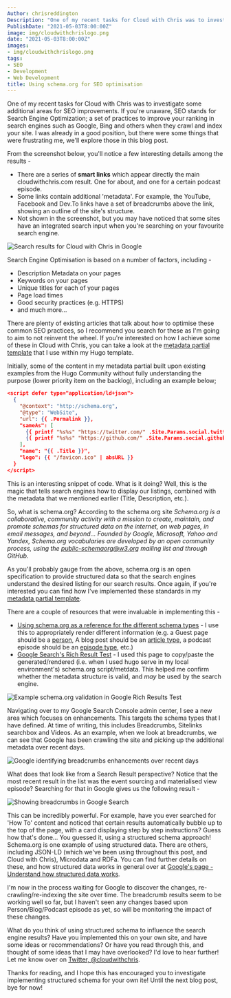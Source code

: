 ```yaml
---
Author: chrisreddington
Description: "One of my recent tasks for Cloud with Chris was to investigate some additional areas for SEO optimisation. If you're unaware, SEO stands for Search Engine Optimization; a set of practices to improve your ranking in search engines such as Google, Bing and others when they crawl and index your site. I was already in a good position, but there were some things that were frustrating me, we'll explore those in this blog post."
PublishDate: "2021-05-03T8:00:00Z"
image: img/cloudwithchrislogo.png
date: "2021-05-03T8:00:00Z"
images:
- img/cloudwithchrislogo.png
tags:
- SEO
- Development
- Web Development
title: Using schema.org for SEO optimisation
---
```

One of my recent tasks for Cloud with Chris was to investigate some additional areas for SEO improvements. If you're unaware, SEO stands for Search Engine Optimization; a set of practices to improve your ranking in search engines such as Google, Bing and others when they crawl and index your site. I was already in a good position, but there were some things that were frustrating me, we'll explore those in this blog post.

From the screenshot below, you'll notice a few interesting details among the results -
* There are a series of **smart links** which appear directly the main cloudwithchris.com result. One for about, and one for a certain podcast episode.
* Some links contain additional 'metadata'. For example, the YouTube, Facebook and Dev.To links have a set of breadcrumbs above the link, showing an outline of the site's structure.
* Not shown in the screenshot, but you may have noticed that some sites have an integrated search input when you're searching on your favourite search engine.

![Search results for Cloud with Chris in Google](/img/blog/using-schema-org-for-seo/google-results.png)

Search Engine Optimisation is based on a number of factors, including -
* Description Metadata on your pages
* Keywords on your pages
* Unique titles for each of your pages
* Page load times
* Good security practices (e.g. HTTPS)
* and much more...

There are plenty of existing articles that talk about how to optimise these common SEO practices, so I recommend you search for these as I'm going to aim to not reinvent the wheel. If you're interested on how I achieve some of these in Cloud with Chris, you can take a look at the [metadata partial template](https://github.com/chrisreddington/cloudwithchris.com/blob/master/themes/cloud-with-chris/layouts/partials/seo/meta.html) that I use within my Hugo template.

Initially, some of the content in my metadata partial built upon existing examples from the Hugo Community without fully understanding the purpose (lower priority item on the backlog), including an example below;

```json
<script defer type="application/ld+json">
  { 
    "@context": "http://schema.org", 
    "@type": "WebSite", 
    "url": {{ .Permalink }}, 
    "sameAs": [
      {{ printf "%s%s" "https://twitter.com/" .Site.Params.social.twitter | htmlUnescape |  safeHTML }}, 
      {{ printf "%s%s" "https://github.com/" .Site.Params.social.github | htmlUnescape |  safeHTML }}
    ], 
    "name": "{{ .Title }}", 
    "logo": {{ "/favicon.ico" | absURL }}
  }
</script>
```

This is an interesting snippet of code. What is it doing? Well, this is the magic that tells search engines how to display our listings, combined with the metadata that we mentioned earlier (Title, Description, etc.).

So, what is schema.org? According to the schema.org site *Schema.org is a collaborative, community activity with a mission to create, maintain, and promote schemas for structured data on the internet, on web pages, in email messages, and beyond... Founded by Google, Microsoft, Yahoo and Yandex, Schema.org vocabularies are developed by an open community process, using the public-schemaorg@w3.org mailing list and through GitHub.*

As you'll probably gauge from the above, schema.org is an open specification to provide structured data so that the search engines understand the desired listing for our search results. Once again, if you're interested you can find how I've implemented these standards in my [metadata partial template](https://github.com/chrisreddington/cloudwithchris.com/blob/master/themes/cloud-with-chris/layouts/partials/seo/meta.html).

There are a couple of resources that were invaluable in implementing this -
* [Using schema.org as a reference for the different schema types](https://schema.org/) - I use this to appropriately render different information (e.g. a Guest page should be a [person](https://schema.org/Person), A blog post should be an [article type](https://schema.org/BlogPosting), a podcast episode should be an [episode type](https://schema.org/PodcastEpisode), etc.)
* [Google Search's Rich Result Test](https://search.google.com/test/rich-results) - I used this page to copy/paste the generated/rendered (i.e. when I used hugo serve in my local environment's) schema.org script/metdata. This helped me confirm whether the metadata structure is valid, and *may* be used by the search engine.

![Example schema.org validation in Google Rich Results Test](/img/blog/using-schema-org-for-seo/google-richresults-test.png)

Navigating over to my Google Search Console admin center, I see a new area which focuses on enhancements. This targets the schema types that I have defined. At time of writing, this includes Breadcrumbs, Sitelinks searchbox and Videos. As an example, when we look at breadcrumbs, we can see that Google has been crawling the site and picking up the additional metadata over recent days.

![Google identifying breadcrumbs enhancements over recent days](/img/blog/using-schema-org-for-seo/google-searchconsole-breadcrumbs.png)

What does that look like from a Search Result perspective? Notice that the most recent result in the list was the event sourcing and materialised view episode? Searching for that in Google gives us the following result -

![Showing breadcrumbs in Google Search](/img/blog/using-schema-org-for-seo/google-breadcrumb-searchresult.png)

This can be incredibly powerful. For example, have you ever searched for 'How To' content and noticed that certain results automatically bubble up to the top of the page, with a card displaying step by step instructions? Guess how that's done... You guessed it, using a structured schema approach! Schema.org is one example of using structured data. There are others, including JSON-LD (which we've been using throughout this post, and Cloud with Chris), Microdata and RDFa. You can find further details on these, and how structured data works in general over at [Google's page - Understand how structured data works](https://developers.google.com/search/docs/guides/intro-structured-data).

I'm now in the process waiting for Google to discover the changes, re-crawling/re-indexing the site over time. The breadcrumb results seem to be working well so far, but I haven't seen any changes based upon Person/Blog/Podcast episode as yet, so will be monitoring the impact of these changes.

What do you think of using structured schema to influence the search engine results? Have you implemented this on your own site, and have some ideas or recommendations? Or have you read through this, and thought of some ideas that I may have overlooked? I'd love to hear further! Let me know over on [Twitter, @cloudwithchris](https://twitter.com/reddobowen).

Thanks for reading, and I hope this has encouraged you to investigate implementing structured schema for your own ite! Until the next blog post, bye for now!